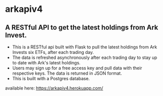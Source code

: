 # arkapiv4
## A RESTful API to get the latest holdings from Ark Invest. 

* This is a RESTful api built with Flask to pull the latest holdings from Ark Invests six ETFs, after each trading day. 
* The data is refreshed asynchronously after each trading day to stay up to date with Ark's latest holdings. 
* Users may sign up for a free access key and pull data with their respective keys. The data is returned in JSON format. 
* This is built with a Postgres database. 


available here: https://arkapiv4.herokuapp.com/

